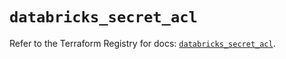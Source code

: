 # `databricks_secret_acl`

Refer to the Terraform Registry for docs: [`databricks_secret_acl`](https://registry.terraform.io/providers/databricks/databricks/1.60.0/docs/resources/secret_acl).

